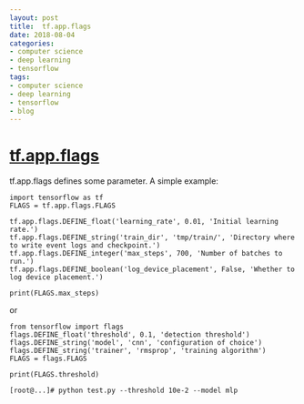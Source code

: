 ```yaml
---
layout: post
title:  tf.app.flags
date: 2018-08-04
categories:
- computer science
- deep learning
- tensorflow
tags:
- computer science
- deep learning
- tensorflow
- blog
---
```


# [tf.app.flags](https://www.tensorflow.org/api_docs)
tf.app.flags defines some parameter. A simple example:

```
import tensorflow as tf
FLAGS = tf.app.flags.FLAGS

tf.app.flags.DEFINE_float('learning_rate', 0.01, 'Initial learning rate.')
tf.app.flags.DEFINE_string('train_dir', 'tmp/train/', 'Directory where to write event logs and checkpoint.')
tf.app.flags.DEFINE_integer('max_steps', 700, 'Number of batches to run.')
tf.app.flags.DEFINE_boolean('log_device_placement', False, 'Whether to log device placement.')

print(FLAGS.max_steps)  
```
or
```
from tensorflow import flags
flags.DEFINE_float('threshold', 0.1, 'detection threshold')
flags.DEFINE_string('model', 'cnn', 'configuration of choice')
flags.DEFINE_string('trainer', 'rmsprop', 'training algorithm')
FLAGS = flags.FLAGS

print(FLAGS.threshold)   
```

```
[root@...]# python test.py --threshold 10e-2 --model mlp
```

